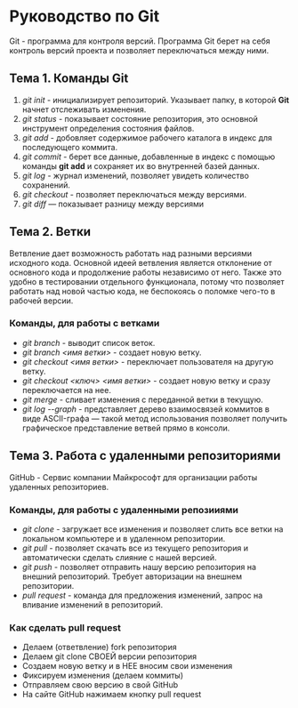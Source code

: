 # Руководство по Git
Git - программа для контроля версий. Программа Git берет на себя контроль версий проекта и позволяет переключаться между ними.
## Тема 1. Команды Git
1. _git init_ - инициализирует репозиторий. Указывает папку, в которой **Git** начнет отслеживать изменения.
2. _git status_ - показывает состояние репозитория, это основной инструмент определения состояния файлов.
3. _git add_ - добовляет содержимое рабочего каталога в индекс для последующего коммита. 
4. _git commit_ - берет все данные, добавленные в индекс с помощью команды **git add** и сохраняет их во внутренней базей данных.
5. _git log_ - журнал изменений, позволяет увидеть количество сохранений.
6. _git cheсkout_ - позволяет переключаться между версиями. 
7. _git diff_ — показывает разницу между версиями
## Тема 2. Ветки
Ветвление дает возможность работать над разными версиями исходного кода. Основной идеей ветвления является отклонение от основного кода и продолжение работы независимо от него. Также это удобно в тестировании отдельного функционала, потому что позволяет работать над новой частью кода, не беспокоясь о поломке чего-то в рабочей версии.
### Команды, для работы с ветками
* _git branch_ - выводит список веток.
* _git branch <имя ветки>_ - создает новую ветку.
* _git checkout <имя ветки>_ - переключает пользователя на другую ветку. 
* _git checkout <ключ> <имя ветки>_ - создает новую ветку и сразу переключается на нее. 
* _git merge_ - cливает изменения с переданной ветки в текущую.
* _git log --graph_ - представляет дерево взаимосвязей коммитов в виде ASCII-графа — такой метод использования позволяет получить графическое представление ветвей прямо в консоли.
## Тема 3. Работа с удаленными репозиториями
GitHub - Сервис компании Майкрософт для организации работы удаленных репозиториев.
### Команды, для работы с удаленными репозииями
* _git clone_ - загружает все изменения и позволяет слить все ветки на локальном компьютере и в удаленном репозитории.
* _git pull_ - позволяет скачать все из текущего репозитория и автоматически сделать слияние с нашей версией.
* _git push_ - позволяет отправить нашу версию репозитория на внешний репозиторий. Требует авторизации на внешнем репозитории.
* _pull request_ - команда для предложения изменений, запрос на вливание изменений в репозиторий.
### Как сделать pull request
* Делаем (ответвление) fork репозитория
* Делаем git clone СВОЕЙ версии репозитория
* Создаем новую ветку и в НЕЕ вносим свои изменения
* Фиксируем изменения (делаем коммиты)
* Отправляем свою версию в свой GitHub
* На сайте GitHub нажимаем кнопку pull request 